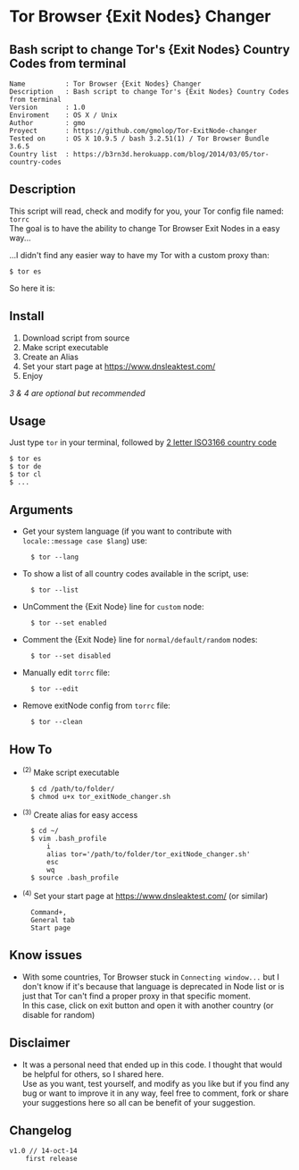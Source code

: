 Tor Browser {Exit Nodes} Changer
===

Bash script to change Tor's {Exit Nodes} Country Codes from terminal
---

    Name          : Tor Browser {Exit Nodes} Changer
    Description   : Bash script to change Tor's {Exit Nodes} Country Codes from terminal
    Version       : 1.0
    Enviroment    : OS X / Unix
    Author        : gmo
    Proyect       : https://github.com/gmolop/Tor-ExitNode-changer
    Tested on     : OS X 10.9.5 / bash 3.2.51(1) / Tor Browser Bundle 3.6.5
    Country list  : https://b3rn3d.herokuapp.com/blog/2014/03/05/tor-country-codes

Description
---

This script will read, check and modify for you, your Tor config file named: `torrc`  
The goal is to have the ability to change Tor Browser Exit Nodes in a easy way...  

...I didn't find any easier way to have my Tor with a custom proxy than:

    $ tor es

So here it is:

Install
---

1. Download script from source
2. Make script executable
3. Create an Alias
4. Set your start page at https://www.dnsleaktest.com/
5. Enjoy

*3 & 4 are optional but recommended*

Usage
---

Just type `tor` in your terminal, followed by [2 letter ISO3166 country code](https://en.wikipedia.org/wiki/ISO_3166-1_alpha-2)

    $ tor es
    $ tor de
    $ tor cl
    $ ...

Arguments
---

- Get your system language (if you want to contribute with `locale::message case $lang`) use:

        $ tor --lang

- To show a list of all country codes available in the script, use:

        $ tor --list

- UnComment the {Exit Node} line for `custom` node:

        $ tor --set enabled

- Comment the {Exit Node} line for `normal/default/random` nodes:

        $ tor --set disabled

- Manually edit `torrc` file:

        $ tor --edit

- Remove exitNode config from `torrc` file:

        $ tor --clean

How To
---

- <sup>(2)</sup> Make script executable

        $ cd /path/to/folder/
        $ chmod u+x tor_exitNode_changer.sh

- <sup>(3)</sup> Create alias for easy access

        $ cd ~/
        $ vim .bash_profile
            i
            alias tor='/path/to/folder/tor_exitNode_changer.sh'
            esc
            wq
        $ source .bash_profile

- <sup>(4)</sup> Set your start page at https://www.dnsleaktest.com/ (or similar)

        Command+,
        General tab
        Start page

Know issues
---

- With some countries, Tor Browser stuck in `Connecting window...` but I don't know if it's because that language is deprecated in Node list or is just that Tor can't find a proper proxy in that specific moment.  
In this case, click on exit button and open it with another country (or disable for random)

Disclaimer
---

- It was a personal need that ended up in this code. I thought that would be helpful for others, so I shared here.  
Use as you want, test yourself, and modify as you like but if you find any bug or want to improve it in any way, feel free to comment, fork or share your suggestions here so all can be benefit of your suggestion.

Changelog
---

    v1.0 // 14-oct-14
        first release
